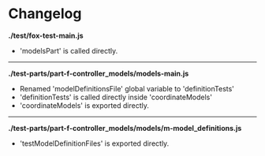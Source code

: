 # Changelog

**./test/fox-test-main.js**
* 'modelsPart' is called directly.

---

**./test-parts/part-f-controller_models/models-main.js**
* Renamed 'modelDefinitionsFile' global variable to 'definitionTests'
* 'definitionTests' is called directly inside 'coordinateModels'
* 'coordinateModels' is exported directly.

---


**./test-parts/part-f-controller_models/models/m-model_definitions.js**
* 'testModelDefinitionFiles' is exported directly.
